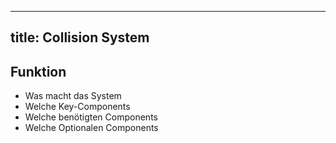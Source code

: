 ---
title: Collision System
 ---

## Funktion
- Was macht das System
- Welche Key-Components
- Welche benötigten Components
- Welche Optionalen Components